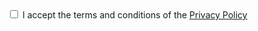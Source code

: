 <label class="checkbox-text">
            <input type="checkbox" class="secret-name" />
            <span class="checkbox-btn"></span>
            I accept the terms and conditions of the
            <a href="">Privacy Policy</a>
          </label>
